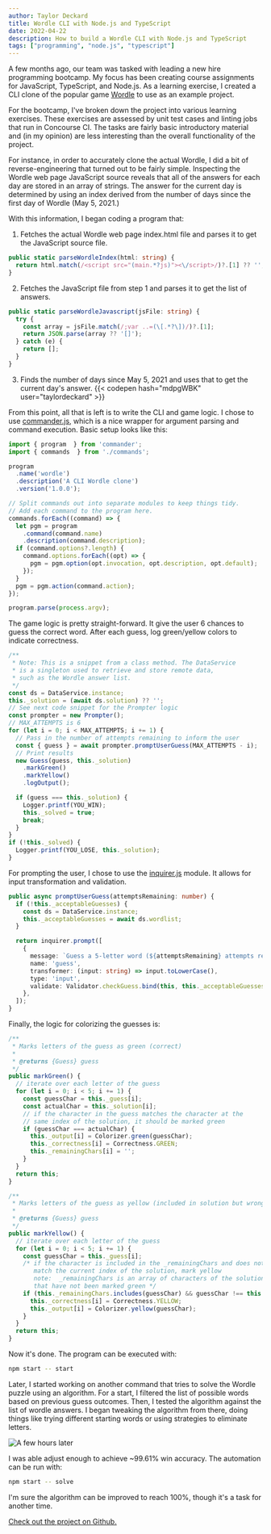```yaml
---
author: Taylor Deckard
title: Wordle CLI with Node.js and TypeScript
date: 2022-04-22
description: How to build a Wordle CLI with Node.js and TypeScript
tags: ["programming", "node.js", "typescript"]
---
```


A few months ago, our team was tasked with leading a new hire programming bootcamp. My focus has been creating course assignments for JavaScript, TypeScript, and Node.js. As a learning exercise, I created a CLI clone of the popular game [Wordle](https://www.nytimes.com/games/wordle/index.html) to use as an example project.

For the bootcamp, I've broken down the project into various learning exercises. These exercises are assessed by unit test cases and linting jobs that run in Concourse CI. The tasks are fairly basic introductory material and (in my opinion) are less interesting than the overall functionality of the project.

For instance, in order to accurately clone the actual Wordle, I did a bit of reverse-engineering that turned out to be fairly simple. Inspecting the Wordle web page JavaScript source reveals that all of the answers for each day are stored in an array of strings. The answer for the current day is determined by using an index derived from the number of days since the first day of Wordle (May 5, 2021.)

With this information, I began coding a program that:
1. Fetches the actual Wordle web page index.html file and parses it to get the JavaScript source file.
```ts
public static parseWordleIndex(html: string) {
  return html.match(/<script src="(main.*?js)"><\/script>/)?.[1] ?? '';
}
```
2. Fetches the JavaScript file from step 1 and parses it to get the list of answers.
```ts
public static parseWordleJavascript(jsFile: string) {
  try {
    const array = jsFile.match(/;var ..=(\[.*?\])/)?.[1];
    return JSON.parse(array ?? '[]');
  } catch (e) {
    return [];
  }
}
```
3. Finds the number of days since May 5, 2021 and uses that to get the current day's answer.
{{< codepen hash="mdpgWBK" user="taylordeckard" >}}

From this point, all that is left is to write the CLI and game logic. I chose to use [commander.js](https://github.com/tj/commander.js), which is a nice wrapper for argument parsing and command execution. Basic setup looks like this:
```typescript
import { program  } from 'commander';
import { commands  } from './commands';

program
  .name('wordle')
  .description('A CLI Wordle clone')
  .version('1.0.0');

// Split commands out into separate modules to keep things tidy.
// Add each command to the program here.
commands.forEach((command) => {
  let pgm = program
    .command(command.name)
    .description(command.description);
  if (command.options?.length) {
    command.options.forEach((opt) => {
      pgm = pgm.option(opt.invocation, opt.description, opt.default);
    });
  }
  pgm = pgm.action(command.action);
});

program.parse(process.argv);
```

The game logic is pretty straight-forward. It give the user 6 chances to guess the correct word. After each guess, log green/yellow colors to indicate correctness.
```typescript
/**
 * Note: This is a snippet from a class method. The DataService
 * is a singleton used to retrieve and store remote data,
 * such as the Wordle answer list.
 */
const ds = DataService.instance;
this._solution = (await ds.solution) ?? '';
// See next code snippet for the Prompter logic
const prompter = new Prompter();
// MAX_ATTEMPTS is 6 
for (let i = 0; i < MAX_ATTEMPTS; i += 1) {
  // Pass in the number of attempts remaining to inform the user
  const { guess } = await prompter.promptUserGuess(MAX_ATTEMPTS - i);
  // Print results
  new Guess(guess, this._solution)
	.markGreen()
	.markYellow()
	.logOutput();

  if (guess === this._solution) {
	Logger.printf(YOU_WIN);
	this._solved = true;
	break;
  }
}
if (!this._solved) {
  Logger.printf(YOU_LOSE, this._solution);
}
```

For prompting the user, I chose to use the [inquirer.js](https://github.com/SBoudrias/Inquirer.js) module. It allows for input transformation and validation. 
```typescript
public async promptUserGuess(attemptsRemaining: number) {
  if (!this._acceptableGuesses) {
    const ds = DataService.instance;
    this._acceptableGuesses = await ds.wordlist;
  }

  return inquirer.prompt([
    {
      message: `Guess a 5-letter word (${attemptsRemaining} attempts remaining):`,
      name: 'guess',
      transformer: (input: string) => input.toLowerCase(),
      type: 'input',
      validate: Validator.checkGuess.bind(this, this._acceptableGuesses),
    },
  ]);
}
```

Finally, the logic for colorizing the guesses is:
```typescript
/**
 * Marks letters of the guess as green (correct)
 *
 * @returns {Guess} guess
 */
public markGreen() {
  // iterate over each letter of the guess
  for (let i = 0; i < 5; i += 1) {
    const guessChar = this._guess[i];
    const actualChar = this._solution[i];
    // if the character in the guess matches the character at the
    // same index of the solution, it should be marked green
    if (guessChar === actualChar) {
      this._output[i] = Colorizer.green(guessChar);
      this._correctness[i] = Correctness.GREEN;
      this._remainingChars[i] = '';
    }
  }
  return this;
}

/**
 * Marks letters of the guess as yellow (included in solution but wrong index)
 *
 * @returns {Guess} guess
 */
public markYellow() {
  // iterate over each letter of the guess
  for (let i = 0; i < 5; i += 1) {
    const guessChar = this._guess[i];
    /* if the character is included in the _remainingChars and does not
       match the current index of the solution, mark yellow
       note:  _remainingChars is an array of characters of the solution
       that have not been marked green */
    if (this._remainingChars.includes(guessChar) && guessChar !== this._solution[i]) {
      this._correctness[i] = Correctness.YELLOW;
      this._output[i] = Colorizer.yellow(guessChar);
    }
  }
  return this;
}
```

Now it's done. The program can be executed with:
```sh
npm start -- start
```

Later, I started working on another command that tries to solve the Wordle puzzle using an algorithm. For a start, I filtered the list of possible words based on previous guess outcomes. Then, I tested the algorithm against the list of wordle answers. I began tweaking the algorithm from there, doing things like trying different starting words or using strategies to eliminate letters.

![A few hours later](/blog/images/wordle/a_few_hours_later.jpeg)

I was able adjust enough to achieve ~99.61% win accuracy. The automation can be run with:
```sh
npm start -- solve
```

I'm sure the algorithm can be improved to reach 100%, though it's a task for another time.

[Check out the project on Github.](https://github.com/taylordeckard/node-wordle-cli)
